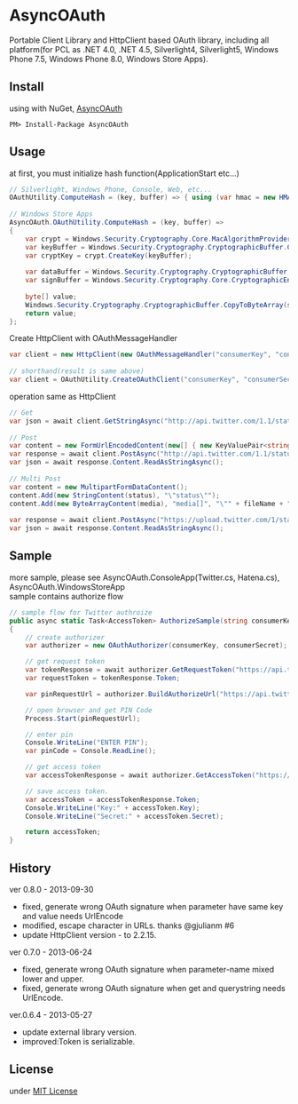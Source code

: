 AsyncOAuth
==========

Portable Client Library and HttpClient based OAuth library, including all platform(for PCL as .NET 4.0, .NET 4.5, Silverlight4, Silverlight5, Windows Phone 7.5, Windows Phone 8.0, Windows Store Apps).

Install
---
using with NuGet, [AsyncOAuth](https://nuget.org/packages/AsyncOAuth/)
```
PM> Install-Package AsyncOAuth
```

Usage
---
at first, you must initialize hash function(ApplicationStart etc...)

```csharp
// Silverlight, Windows Phone, Console, Web, etc...
OAuthUtility.ComputeHash = (key, buffer) => { using (var hmac = new HMACSHA1(key)) { return hmac.ComputeHash(buffer); } };
 
// Windows Store Apps
AsyncOAuth.OAuthUtility.ComputeHash = (key, buffer) =>
{
    var crypt = Windows.Security.Cryptography.Core.MacAlgorithmProvider.OpenAlgorithm("HMAC_SHA1");
    var keyBuffer = Windows.Security.Cryptography.CryptographicBuffer.CreateFromByteArray(key);
    var cryptKey = crypt.CreateKey(keyBuffer);
 
    var dataBuffer = Windows.Security.Cryptography.CryptographicBuffer.CreateFromByteArray(buffer);
    var signBuffer = Windows.Security.Cryptography.Core.CryptographicEngine.Sign(cryptKey, dataBuffer);
 
    byte[] value;
    Windows.Security.Cryptography.CryptographicBuffer.CopyToByteArray(signBuffer, out value);
    return value;
};
```

Create HttpClient with OAuthMessageHandler

```csharp
var client = new HttpClient(new OAuthMessageHandler("consumerKey", "consumerSecret", new AccessToken("accessToken", "accessTokenSecret")));
 
// shorthand(result is same above)
var client = OAuthUtility.CreateOAuthClient("consumerKey", "consumerSecret", new AccessToken("accessToken", "accessTokenSecret"));
```

operation same as HttpClient
```csharp
// Get
var json = await client.GetStringAsync("http://api.twitter.com/1.1/statuses/home_timeline.json?count=" + count + "&page=" + page);
 
// Post
var content = new FormUrlEncodedContent(new[] { new KeyValuePair<string, string>("status", status) });
var response = await client.PostAsync("http://api.twitter.com/1.1/statuses/update.json", content);
var json = await response.Content.ReadAsStringAsync();
 
// Multi Post
var content = new MultipartFormDataContent();
content.Add(new StringContent(status), "\"status\"");
content.Add(new ByteArrayContent(media), "media[]", "\"" + fileName + "\"");
 
var response = await client.PostAsync("https://upload.twitter.com/1/statuses/update_with_media.json", content);
var json = await response.Content.ReadAsStringAsync();
```

Sample
---
more sample, please see AsyncOAuth.ConsoleApp(Twitter.cs, Hatena.cs), AsyncOAuth.WindowsStoreApp  
sample contains authorize flow

```csharp
// sample flow for Twitter authroize
public async static Task<AccessToken> AuthorizeSample(string consumerKey, string consumerSecret)
{
    // create authorizer
    var authorizer = new OAuthAuthorizer(consumerKey, consumerSecret);

    // get request token
    var tokenResponse = await authorizer.GetRequestToken("https://api.twitter.com/oauth/request_token");
    var requestToken = tokenResponse.Token;

    var pinRequestUrl = authorizer.BuildAuthorizeUrl("https://api.twitter.com/oauth/authorize", requestToken);

    // open browser and get PIN Code
    Process.Start(pinRequestUrl);

    // enter pin
    Console.WriteLine("ENTER PIN");
    var pinCode = Console.ReadLine();

    // get access token
    var accessTokenResponse = await authorizer.GetAccessToken("https://api.twitter.com/oauth/access_token", requestToken, pinCode);

    // save access token.
    var accessToken = accessTokenResponse.Token;
    Console.WriteLine("Key:" + accessToken.Key);
    Console.WriteLine("Secret:" + accessToken.Secret);

    return accessToken;
}
```

History
---
ver 0.8.0 - 2013-09-30
* fixed, generate wrong OAuth signature when parameter have same key and value needs UrlEncode  
* modified, escape character in URLs. thanks @gjulianm #6  
* update HttpClient version - to 2.2.15.

ver 0.7.0 - 2013-06-24
* fixed, generate wrong OAuth signature when parameter-name mixed lower and upper.  
* fixed, generate wrong OAuth signature when get and querystring needs UrlEncode.

ver.0.6.4 - 2013-05-27
* update external library version.  
* improved:Token is serializable.

License
---
under [MIT License](http://opensource.org/licenses/MIT)
